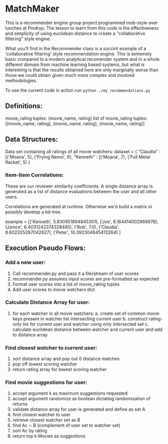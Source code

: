 # MatchMaker
This is a recommender engine group project programmed mob-style over lunches at
Pindrop. The lesson to learn from this code is the effectiveness and simplicity
of using euclidean distance to create a "collaborative filtering" style engine.

What you'll find in the Recommender class is a succint example of a
'collaborative filtering' style recommendation engine.  This is extremely basic
compared to a modern analytical recomender system and in a whole different
domain from machine learning based systems, but what is interesting is that the
results obtained here are only marginally worse than those we could obtain given
much more complex and involved methodologies.

To see the current code in action run `python ./my_recommendations.py`

## Definitions:
movie_rating tuples: (movie_name, rating)
list of movie_rating tuples: [(movie_name, rating), (movie_name, rating), (movie_name, rating)]

## Data Structures:

Data set containing all ratings of all movie watchers:
dataset = {
           "Claudia" : [('Moana', 5), ('Frying Nemo', 6),
           "Kenneth" : [('Moana', 7), ('Full Metal Racket', 5)
          }

### Item-Item Correlations:

These are our reviewer similarity coefficients. A single distance array is
generated as a list of distance evaluations between the user and all other
users.

Correlations are generated at runtime.  Otherwise we'd build a matrix
or possibly develop a kd-tree.

example = [('Kenneth', 5.830951894845301),
           ('Joe', 6.164414002968976),
           (Janice', 6.4031242374328485),
           ('Bob', 7.0),
           ('Claudia', 8.602325267042627),
           ('Peter', 10.392304845413264)
          ]

## Execution Pseudo Flows:

### Add a new user:
1. Call recommender.py and pass it a file/stream of user scores
2. recommender.py assumes input scores are pre-formatted as expected
3. Format user scores into a list of movie_rating tuples
4. Add user scores to movie watchers dict

### Calculate Distance Array for user:
1. for each watcher in all movie watchers:
 a. create set of common movie keys present in watcher list intersecting current user
 b. construct rating-only list for current user and watcher using only intersected set
 c. calculate euclidean distance between watcher and current user and add to distance array

### Find closest watcher to current user:
1. sort distance array and pop out 0 distance matches
2. pop off lowest scoring watcher
3. return rating array for lowest scoring watcher

### Find movie suggestions for user:
1. accept argument k as maximum suggestions requested
2. accept argument randomize as boolean dictating randomization of returns
3. validate distance array for user is generated and define as set A
4. find closest watcher to user
5. retrieve closest watcher set as B
6. find Ac ∩ B (complement of user set to watcher set)
7. sort Ac by rating
8. return top k Movies as suggestions
